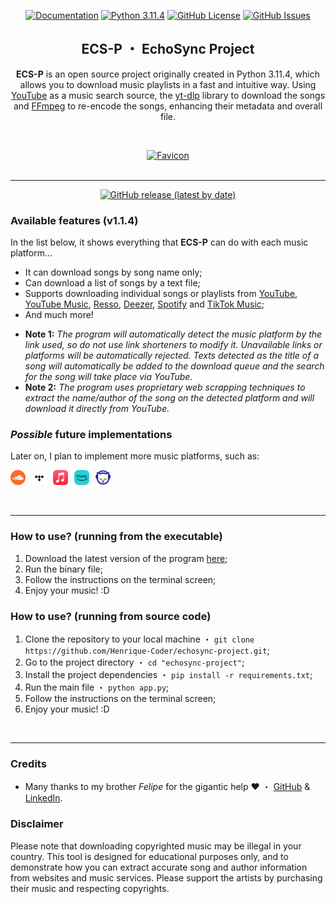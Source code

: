 <p align='center'>
    <a href='https://github.com/Henrique-Coder/echosync-project/blob/main/README.md'>
        <img src='https://img.shields.io/badge/DOCS-soon...-lightgray?style=for-the-badge' alt='Documentation'></a>
    <a href='https://www.python.org/downloads/release/python-3114/'>
        <img src='https://img.shields.io/badge/Python-3.11.4-blue?style=for-the-badge&logo=python' alt='Python 3.11.4'></a>
    <a href='https://opensource.org/license/mit/'>
        <img src='https://img.shields.io/github/license/Henrique-Coder/echosync-project?style=for-the-badge&logo=github&color=blue' alt='GitHub License'></a>
    <a href='https://github.com/Henrique-Coder/echosync-project/issues'>
        <img src='https://img.shields.io/github/issues/Henrique-Coder/echosync-project?style=for-the-badge&logo=github&color=blue' alt='GitHub Issues'></a>

<center>

## ECS-P ・ EchoSync Project

</center>

<center>

**ECS-P** is an open source project originally created in Python 3.11.4, which allows you to download music playlists in
a fast and intuitive way. Using [YouTube](https://www.youtube.com/) as a music search source,
the [yt-dlp](https://pypi.org/project/yt-dlp/) library to download the songs and [FFmpeg](https://ffmpeg.org/) to
re-encode the songs, enhancing their metadata and overall file.

</center>

<br>
<p align='center'>
    <a href='https://github.com/Henrique-Coder/echosync-project'>
        <img src='favicon.ico' width='72' height='72' alt='Favicon'></a>
<br><br>

---

<p align='center'>
  <a href='https://github.com/Henrique-Coder/echosync-project/releases/latest'>
    <img src='https://img.shields.io/github/v/release/Henrique-Coder/echosync-project?color=red&style=for-the-badge' alt='GitHub release (latest by date)'></a><p>

### Available features (v1.1.4)

In the list below, it shows everything that **ECS-P** can do with each music platform...

- It can download songs by song name only;
- Can download a list of songs by a text file;
- Supports downloading individual songs or playlists
  from [YouTube](https://www.youtube.com/), [YouTube Music](https://music.youtube.com/), [Resso](https://www.resso.com/), [Deezer](https://www.deezer.com/), [Spotify](https://www.spotify.com/)
  and [TikTok Music](https://music.tiktok.com/);
- And much more!

* **Note 1:** _The program will automatically detect the music platform by the link used, so do not use link shorteners
  to modify it. Unavailable links or platforms will be automatically rejected. Texts detected as the title of a song
  will automatically be added to the download queue and the search for the song will take place via YouTube._
* **Note 2:** _The program uses proprietary web scrapping techniques to extract the name/author of the song on the
  detected platform and will download it directly from YouTube._

### _Possible_ future implementations

Later on, I plan to implement more music platforms, such as:

<p align='left'>
    <img src=".github/music_platforms/todo/soundcloud.png" alt="Soundcloud" style="display:inline-block; width:24px; height:24px; margin-right: 6px;">
    <img src=".github/music_platforms/todo/tidal.png" alt="Tidal" style="display:inline-block; width:24px; height:24px; margin-right: 6px;">
    <img src=".github/music_platforms/todo/apple_music.png" alt="Apple Music" style="display:inline-block; width:24px; height:24px; margin-right: 6px;">
    <img src=".github/music_platforms/todo/amazon_music.png" alt="Amazon Music" style="display:inline-block; width:24px; height:24px; margin-right: 6px;">
    <img src=".github/music_platforms/todo/napster.png" alt="Napster" style="display:inline-block; width:24px; height:24px; margin-right: 6px;">
</p>
<br>

---

### How to use? (running from the executable)

1. Download the latest version of the
   program [here](https://github.com/Henrique-Coder/echosync-project/releases/latest);
2. Run the binary file;
3. Follow the instructions on the terminal screen;
4. Enjoy your music! :D

### How to use? (running from source code)

1. Clone the repository to your local machine ・ `git clone https://github.com/Henrique-Coder/echosync-project.git`;
2. Go to the project directory ・ `cd "echosync-project"`;
3. Install the project dependencies ・ `pip install -r requirements.txt`;
4. Run the main file ・ `python app.py`;
5. Follow the instructions on the terminal screen;
6. Enjoy your music! :D

<br>

---

### Credits

- Many thanks to my brother _Felipe_ for the gigantic help ❤️ ・ [GitHub](https://github.com/cidadedolag) & [LinkedIn](https://www.linkedin.com/in/cidadedolag/).

### Disclaimer

Please note that downloading copyrighted music may be illegal in your country.
This tool is designed for educational purposes only, and to demonstrate how you can extract accurate song and author information from websites and music services.
Please support the artists by purchasing their music and respecting copyrights.